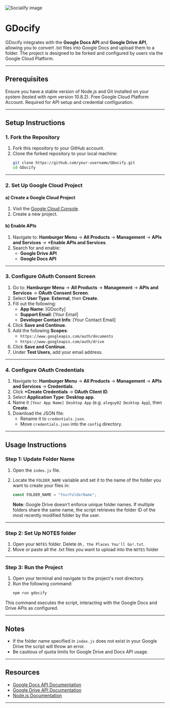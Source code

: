 <!-- TODO: review this and rewrite for accessibility if needed -->
![Socialify image](https://socialify.git.ci/aleguy02/GDocify/image?description=1&language=1&logo=https%3A%2F%2Fencrypted-tbn0.gstatic.com%2Fimages%3Fq%3Dtbn%3AANd9GcRNt8D27z6TIINfXpS5f7-_1wp_UVyfmCptTA%26s&name=1&owner=1&stargazers=1&theme=Light)

# GDocify

GDocify integrates with the **Google Docs API** and **Google Drive API**, allowing you to convert .txt files into Google Docs and upload them to a folder. The project is designed to be forked and configured by users via the Google Cloud Platform.

---

## Prerequisites

Ensure you have a stable version of Node.js and Git installed on your system (tested with npm version 10.8.2). Free Google Cloud Platform Account. Required for API setup and credential configuration.
<!-- TODO: break this step down so I don't scare people away -->

---

## Setup Instructions

### 1. Fork the Repository

1. Fork this repository to your GitHub account.
2. Clone the forked repository to your local machine:
   ```bash
   git clone https://github.com/your-username/GDocify.git
   cd GDocify
   ```

---

### 2. Set Up Google Cloud Project

#### a) Create a Google Cloud Project

1. Visit the [Google Cloud Console](https://developers.google.com/workspace/guides/create-project#google-cloud-console).
2. Create a new project.

#### b) Enable APIs

1. Navigate to:
   <!-- TODO: insert screenshot here -->
   **Hamburger Menu** → **All Products** → **Management** → **APIs and Services** → **+Enable APIs and Services**.
2. Search for and enable:
   - **Google Drive API**
   - **Google Docs API**

---

### 3. Configure OAuth Consent Screen

1. Go to:
   <!-- TODO: insert screenshot here -->
   **Hamburger Menu** → **All Products** → **Management** → **APIs and Services** → **OAuth Consent Screen**.
2. Select **User Type**: **External**, then **Create**.
3. Fill out the following:
   - **App Name**: [GDocify]
   - **Support Email**: [Your Email]
   - **Developer Contact Info**: [Your Contact Email]
4. Click **Save and Continue**.
5. Add the following **Scopes**:
   - `https://www.googleapis.com/auth/documents`
   - `https://www.googleapis.com/auth/drive`
6. Click **Save and Continue**.
7. Under **Test Users**, add your email address.

---

### 4. Configure OAuth Credentials

1. Navigate to:
   <!-- TODO: insert screenshot here -->
   **Hamburger Menu** → **All Products** → **Management** → **APIs and Services** → **Credentials**.
2. Click **+Create Credentials** → **OAuth Client ID**.
3. Select **Application Type**: **Desktop app**.
4. Name it `[Your App Name] Desktop App` (e.g. `aleguy02 Desktop App`), then **Create**.
5. Download the JSON file:
   - Rename it to `credentials.json`.
   - Move `credentials.json` into the `config` directory.

---

## Usage Instructions

### Step 1: Update Folder Name

1. Open the `index.js` file.
2. Locate the `FOLDER_NAME` variable and set it to the name of the folder you want to create your files in:

   ```javascript
   const FOLDER_NAME = "YourFolderName";
   ```

   **Note**: Google Drive doesn't enforce unique folder names. If multiple folders share the same name, the script retrieves the folder ID of the most recently modified folder by the user.

---

### Step 2: Set Up NOTES folder

1. Open your `NOTES` folder. Delete `Oh, the Places You'll Go!.txt`.
2. Move or paste all the .txt files you want to upload into the `NOTES` folder

---

### Step 3: Run the Project

1. Open your terminal and navigate to the project's root directory.
2. Run the following command:
   ```bash
   npm run gdocify
   ```

This command executes the script, interacting with the Google Docs and Drive APIs as configured.

---

## Notes

- If the folder name specified in `index.js` does not exist in your Google Drive the script will throw an error.
- Be cautious of quota limits for Google Drive and Docs API usage.

---

## Resources

- [Google Docs API Documentation](https://developers.google.com/docs)
- [Google Drive API Documentation](https://developers.google.com/drive)
- [Node.js Documentation](https://nodejs.org/en/docs)

---
